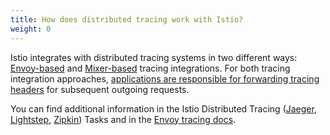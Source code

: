 ```yaml
---
title: How does distributed tracing work with Istio?
weight: 0
---
```


Istio integrates with distributed tracing systems in two different ways: [Envoy-based](#how-envoy-based-tracing-works) and [Mixer-based](#how-mixer-based-tracing-works) tracing integrations. For both tracing integration approaches, [applications are responsible for forwarding tracing headers](#istio-copy-headers) for subsequent outgoing requests.

You can find additional information in the Istio Distributed Tracing ([Jaeger](/docs/tasks/observability/distributed-tracing/jaeger/), [Lightstep](/docs/tasks/observability/distributed-tracing/lightstep/), [Zipkin](/docs/tasks/observability/distributed-tracing/zipkin/)) Tasks and
in the [Envoy tracing docs](https://www.envoyproxy.io/docs/envoy/latest/intro/arch_overview/observability/tracing).
